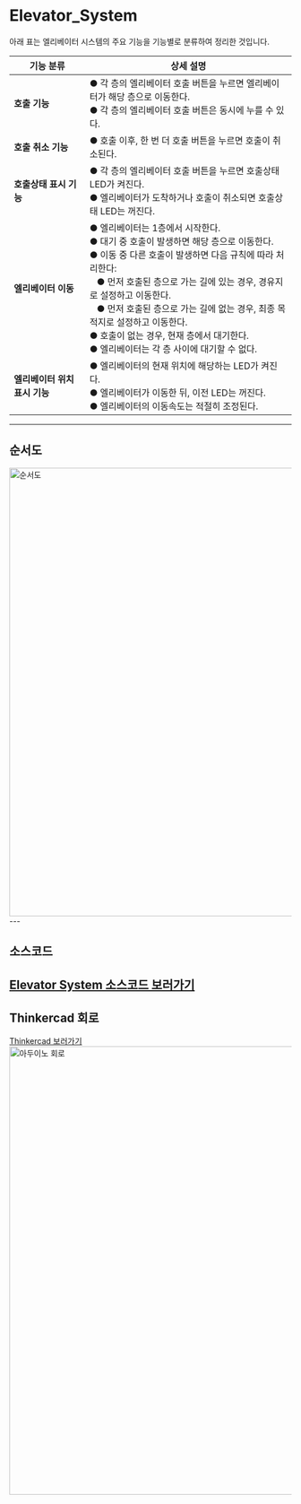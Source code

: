 # Elevator_System
아래 표는 엘리베이터 시스템의 주요 기능을 기능별로 분류하여 정리한 것입니다.

| **기능 분류**              | **상세 설명**                                                                                                                                                                                                                                                                                          |
|-------------------------|---------------------------------------------------------------------------------------------------------------------------------------------------------------------------------------------------------------------------------------------------------------------------------------------------------|
| **호출 기능**             | ● 각 층의 엘리베이터 호출 버튼을 누르면 엘리베이터가 해당 층으로 이동한다.<br>● 각 층의 엘리베이터 호출 버튼은 동시에 누를 수 있다.                                                                                                                                                                  |
| **호출 취소 기능**         | ● 호출 이후, 한 번 더 호출 버튼을 누르면 호출이 취소된다.                                                                                                                                                                                                                                           |
| **호출상태 표시 기능**      | ● 각 층의 엘리베이터 호출 버튼을 누르면 호출상태 LED가 켜진다.<br>● 엘리베이터가 도착하거나 호출이 취소되면 호출상태 LED는 꺼진다.                                                                                                                                                           |
| **엘리베이터 이동**        | ● 엘리베이터는 1층에서 시작한다.<br>● 대기 중 호출이 발생하면 해당 층으로 이동한다.<br>● 이동 중 다른 호출이 발생하면 다음 규칙에 따라 처리한다:<br>&nbsp;&nbsp;&nbsp;● 먼저 호출된 층으로 가는 길에 있는 경우, 경유지로 설정하고 이동한다.<br>&nbsp;&nbsp;&nbsp;● 먼저 호출된 층으로 가는 길에 없는 경우, 최종 목적지로 설정하고 이동한다.<br>● 호출이 없는 경우, 현재 층에서 대기한다.<br>● 엘리베이터는 각 층 사이에 대기할 수 없다. |
| **엘리베이터 위치 표시 기능** | ● 엘리베이터의 현재 위치에 해당하는 LED가 켜진다.<br>● 엘리베이터가 이동한 뒤, 이전 LED는 꺼진다.<br>● 엘리베이터의 이동속도는 적절히 조정된다.                                                                                                                             |
---
## 순서도
<img src="https://private-user-images.githubusercontent.com/192555666/409504105-cf194982-a22f-4291-84d6-aa1082a49973.svg?jwt=eyJhbGciOiJIUzI1NiIsInR5cCI6IkpXVCJ9.eyJpc3MiOiJnaXRodWIuY29tIiwiYXVkIjoicmF3LmdpdGh1YnVzZXJjb250ZW50LmNvbSIsImtleSI6ImtleTUiLCJleHAiOjE3Mzg2NjQxODcsIm5iZiI6MTczODY2Mzg4NywicGF0aCI6Ii8xOTI1NTU2NjYvNDA5NTA0MTA1LWNmMTk0OTgyLWEyMmYtNDI5MS04NGQ2LWFhMTA4MmE0OTk3My5zdmc_WC1BbXotQWxnb3JpdGhtPUFXUzQtSE1BQy1TSEEyNTYmWC1BbXotQ3JlZGVudGlhbD1BS0lBVkNPRFlMU0E1M1BRSzRaQSUyRjIwMjUwMjA0JTJGdXMtZWFzdC0xJTJGczMlMkZhd3M0X3JlcXVlc3QmWC1BbXotRGF0ZT0yMDI1MDIwNFQxMDExMjdaJlgtQW16LUV4cGlyZXM9MzAwJlgtQW16LVNpZ25hdHVyZT1hYmM5MDNjN2ZjNDZiYjZmZTQ3NzI0M2ViZDc1ZGQxZjM4MjEzZWU5YTczMzc3MjNlODUyYTg1YWM2MWQwZmUyJlgtQW16LVNpZ25lZEhlYWRlcnM9aG9zdCJ9.ukUgEUx5Oo5q2x3c48K718C7QYNK8zqfox0dnNmHHzg" alt="순서도" width="800" />
---

## 소스코드
[Elevator System 소스코드 보러가기](./elevator_system.ino)
---

## Thinkercad 회로
[Thinkercad 보러가기](https://www.tinkercad.com/things/bocGA5UaAkd-surprising-elzing-borwo?sharecode=SsPkLf7Fkf3UwdpTAjQigbn5cZSbVa4m2_InsnSYL7M)
<img src="https://private-user-images.githubusercontent.com/192555666/409511873-a1444777-4a27-4ae1-8c5e-9347ff447af7.png?jwt=eyJhbGciOiJIUzI1NiIsInR5cCI6IkpXVCJ9.eyJpc3MiOiJnaXRodWIuY29tIiwiYXVkIjoicmF3LmdpdGh1YnVzZXJjb250ZW50LmNvbSIsImtleSI6ImtleTUiLCJleHAiOjE3Mzg2NjU0MjcsIm5iZiI6MTczODY2NTEyNywicGF0aCI6Ii8xOTI1NTU2NjYvNDA5NTExODczLWExNDQ0Nzc3LTRhMjctNGFlMS04YzVlLTkzNDdmZjQ0N2FmNy5wbmc_WC1BbXotQWxnb3JpdGhtPUFXUzQtSE1BQy1TSEEyNTYmWC1BbXotQ3JlZGVudGlhbD1BS0lBVkNPRFlMU0E1M1BRSzRaQSUyRjIwMjUwMjA0JTJGdXMtZWFzdC0xJTJGczMlMkZhd3M0X3JlcXVlc3QmWC1BbXotRGF0ZT0yMDI1MDIwNFQxMDMyMDdaJlgtQW16LUV4cGlyZXM9MzAwJlgtQW16LVNpZ25hdHVyZT0yNzk5NWQyYWZkOTkxMmVlZjVhMWIyZjI4ZDRlZjFjOGM3NmY2YjJhNGI4ZTViNDA5NjhjNmExZTE0OGEzMWY5JlgtQW16LVNpZ25lZEhlYWRlcnM9aG9zdCJ9.rsSmNz64FMJq5dLmVK7QmMmEzgua-ioIoS6hiPq_cOs" alt="아두이노 회로" width="800" />
